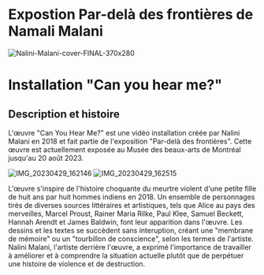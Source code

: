 <h1>Expostion Par-delà des frontières de Namali Malani</h1>

![Nalini-Malani-cover-FINAL-370x280](https://user-images.githubusercontent.com/123672475/236122819-1a5fd3f7-c3e0-4bce-b163-9a0addf19219.jpg)
<h1>Installation "Can you hear me?"</h1>
<h2>Description et histoire </h2>

L'œuvre "Can You Hear Me?" est une vidéo installation créée par  Nalini Malani en 2018 et fait partie de l'exposition "Par-delà des frontières". Cette œuvre est actuellement exposée au Musée des beaux-arts de Montréal  jusqu'au 20 août 2023.


![IMG_20230429_162146](https://user-images.githubusercontent.com/123672475/236123199-d32d07b5-1e51-448b-aca4-6091fea7cb7d.jpg)
![IMG_20230429_162515](https://user-images.githubusercontent.com/123672475/236123224-f40a47f5-3884-43db-a1f8-d87b357bf9d8.jpg)

L'œuvre s'inspire de l'histoire choquante du meurtre violent d'une petite fille de huit ans par huit hommes indiens en 2018. Un ensemble de personnages tirés de diverses sources littéraires et artistiques, tels que Alice au pays des merveilles, Marcel Proust, Rainer Maria Rilke, Paul Klee, Samuel Beckett, Hannah Arendt et James Baldwin, font leur apparition dans l'œuvre. Les dessins et les textes se succèdent sans interuption, créant une "membrane de mémoire" ou un "tourbillon de conscience", selon les termes de l'artiste. Nalini Malani, l'artiste derrière l'œuvre, a exprimé l'importance de travailler à améliorer et à comprendre la situation actuelle plutôt que de perpétuer une histoire de violence et de destruction.

